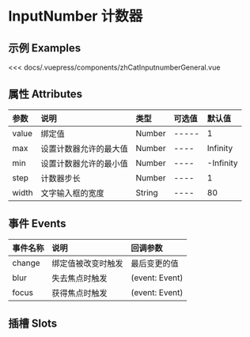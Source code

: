 
# InputNumber 计数器

## 示例 Examples

<zh-cat-inputnumber-general></zh-cat-inputnumber-general>
<code-show>
<<< docs/.vuepress/components/zhCatInputnumberGeneral.vue 
</code-show>


## 属性 Attributes

| 参数  | 说明  | 类型   | 可选值           | 默认值 |
|:------|:-------------|:-------|:------------------|:--------|
| value | 绑定值 | Number | ----- | 1 |
| max | 设置计数器允许的最大值 | Number | ---- | Infinity |
| min | 设置计数器允许的最小值 | Number | ---- | -Infinity |
| step | 计数器步长 | Number | ---- | 1 |
| width | 文字输入框的宽度 | String | ---- | 80 |
## 事件 Events

| 事件名称  | 说明    | 回调参数 |
|:------|:---------------|:--------|
| change | 绑定值被改变时触发 |	最后变更的值 |
| blur | 失去焦点时触发 | (event: Event) |
| focus | 获得焦点时触发 | (event: Event) |

## 插槽 Slots

<!-- | 插槽名称  | 说明 |
|:------|:---------------| -->
